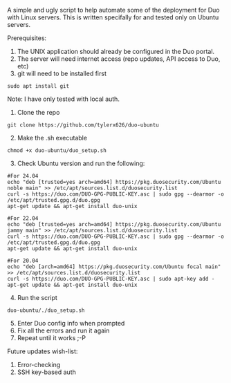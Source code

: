 A simple and ugly script to help automate some of the deployment for Duo with Linux servers.
This is written specifally for and tested only on Ubuntu servers.

Prerequisites:
1. The UNIX application should already be configured in the Duo portal.
2. The server will need internet access (repo updates, API access to Duo, etc)
3. git will need to be installed first
``` 
sudo apt install git
```

Note: I have only tested with local auth. 



1. Clone the repo 
```
git clone https://github.com/tylerx626/duo-ubuntu
```
2. Make the .sh executable
```
chmod +x duo-ubuntu/duo_setup.sh
```
3. Check Ubuntu version and run the following:
```
#For 24.04
echo "deb [trusted=yes arch=amd64] https://pkg.duosecurity.com/Ubuntu noble main" >> /etc/apt/sources.list.d/duosecurity.list
curl -s https://duo.com/DUO-GPG-PUBLIC-KEY.asc | sudo gpg --dearmor -o  /etc/apt/trusted.gpg.d/duo.gpg
apt-get update && apt-get install duo-unix

#For 22.04
echo "deb [trusted=yes arch=amd64] https://pkg.duosecurity.com/Ubuntu jammy main" >> /etc/apt/sources.list.d/duosecurity.list
curl -s https://duo.com/DUO-GPG-PUBLIC-KEY.asc | sudo gpg --dearmor -o  /etc/apt/trusted.gpg.d/duo.gpg
apt-get update && apt-get install duo-unix

#For 20.04
echo "deb [arch=amd64] https://pkg.duosecurity.com/Ubuntu focal main" >> /etc/apt/sources.list.d/duosecurity.list
curl -s https://duo.com/DUO-GPG-PUBLIC-KEY.asc | sudo apt-key add -
apt-get update && apt-get install duo-unix

```
4. Run the script 
```
duo-ubuntu/./duo_setup.sh
```
5. Enter Duo config info when prompted
6. Fix all the errors and run it again
7. Repeat until it works ;-P


Future updates wish-list:
1. Error-checking
2. SSH key-based auth

